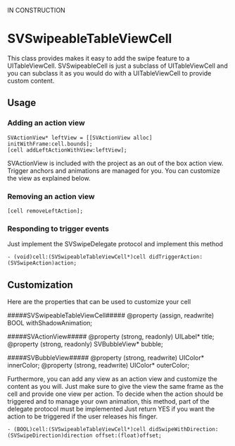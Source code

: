 IN CONSTRUCTION

SVSwipeableTableViewCell
===============

This class provides makes it easy to add the swipe feature to a UITableViewCell.
SVSwipeableCell is just a subclass of UITableViewCell and you can subclass it as you would do with a UITableViewCell to provide custom content.

Usage
-----

### Adding an action view ####
    SVActionView* leftView = [[SVActionView alloc] initWithFrame:cell.bounds];
    [cell addLeftActionWithView:leftView];

SVActionView is included with the project as an out of the box action view. 
Trigger anchors and animations are managed for you.
You can customize the view as explained below.

### Removing an action view ###
    [cell removeLeftAction];
    
### Responding to trigger events ###

Just implement the SVSwipeDelegate protocol and implement this method

    - (void)cell:(SVSwipeableTableViewCell*)cell didTriggerAction:(SVSwipeAction)action;

Customization
------------------------

Here are the properties that can be used to customize your cell

#####SVSwipeableTableViewCell#####
    @property (assign, readwrite) BOOL withShadowAnimation;

#####SVActionView#####
    @property (strong, readonly) UILabel* title;
    @property (strong, readonly) SVBubbleView* bubble;

#####SVBubbleView#####
    @property (strong, readwrite) UIColor* innerColor;
    @property (strong, readwrite) UIColor* outerColor;
    
Furthermore, you can add any view as an action view and customize the content as you will.
Just make sure to give the view the same frame as the cell and provide one view per action.
To decide when the action should be triggered and to manage your own animation, this method, part of the delegate protocol must be implemented
Just return YES if you want the action to be triggered if the user releases his finger.

    - (BOOL)cell:(SVSwipeableTableViewCell*)cell didSwipeWithDirection:(SVSwipeDirection)direction offset:(float)offset;
